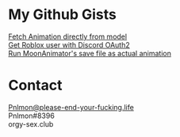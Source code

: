 # My Github Gists
[Fetch Animation directly from model](https://gist.github.com/Pnlmon/6b0817f2d17efb57bd5cca19ae5e3622)  
[Get Roblox user with Discord OAuth2](https://gist.github.com/Pnlmon/1e64756d472b74592bf822c1cd0fb657)  
[Run MoonAnimator's save file as actual animation](https://gist.github.com/Pnlmon/1e64756d472b74592bf822c1cd0fb657)

# Contact
Pnlmon@please-end-your-fucking.life  
Pnlmon#8396  
orgy-sex.club

